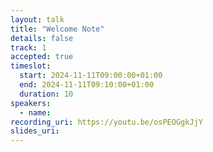 ```yaml
---
layout: talk
title: "Welcome Note"
details: false
track: 1
accepted: true
timeslot:
  start: 2024-11-11T09:00:00+01:00
  end: 2024-11-11T09:10:00+01:00
  duration: 10
speakers: 
  - name: 
recording_uri: https://youtu.be/osPEOGgkJjY
slides_uri: 
---
```


<!-- empty //-->
